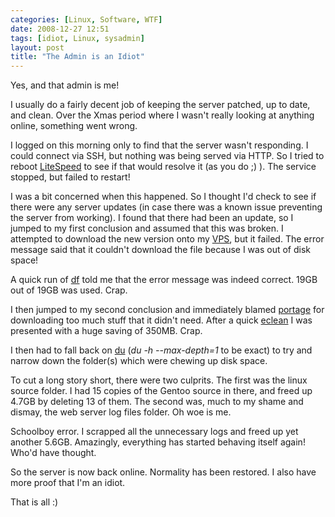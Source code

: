```yaml
---
categories: [Linux, Software, WTF]
date: 2008-12-27 12:51
tags: [idiot, Linux, sysadmin]
layout: post
title: "The Admin is an Idiot"
---
```

Yes, and that admin is me!

I usually do a fairly decent job of keeping the server patched, up to date, and clean. Over the Xmas period where I wasn't really looking at anything online, something went wrong.

I logged on this morning only to find that the server wasn't responding. I could connect via SSH, but nothing was being served via HTTP. So I tried to reboot <a href="http://litespeedtech.com/" title="LiteSpeed technologies">LiteSpeed</a> to see if that would resolve it (as you do ;) ). The service stopped, but failed to restart!

<!--more-->

I was a bit concerned when this happened. So I thought I'd check to see if there were any server updates (in case there was a known issue preventing the server from working). I found that there had been an update, so I jumped to my first conclusion and assumed that this was broken. I attempted to download the new version onto my <a href="http://en.wikipedia.org/wiki/Virtual_private_server" title="Virtual Private Server">VPS</a>, but it failed. The error message said that it couldn't download the file because I was out of disk space!

A quick run of <a href="http://www.computerhope.com/unix/udf.htm" title="Linux 'df' command">df</a> told me that the error message was indeed correct. 19GB out of 19GB was used. Crap.

I then jumped to my second conclusion and immediately blamed <a href="http://en.wikipedia.org/wiki/Portage_(software)" title="Portage">portage</a> for downloading too much stuff that it didn't need. After a quick <a href="http://linuxlore.blogspot.com/2007/04/howto-cleanup-gentoo-portage-distfiles.html" title="Clean up Gentoo Portage Distfiles">eclean</a> I was presented with a huge saving of 350MB. Crap.

I then had to fall back on <a href="http://www.computerhope.com/unix/udu.htm" title="Linux 'du' command">du</a> (<em>du -h --max-depth=1</em> to be exact) to try and narrow down the folder(s) which were chewing up disk space.

To cut a long story short, there were two culprits. The first was the linux source folder. I had 15 copies of the Gentoo source in there, and freed up 4.7GB by deleting 13 of them. The second was, much to my shame and dismay, the web server log files folder. Oh woe is me.

Schoolboy error. I scrapped all the unnecessary logs and freed up yet another 5.6GB. Amazingly, everything has started behaving itself again! Who'd have thought.

So the server is now back online. Normality has been restored. I also have more proof that I'm an idiot.

That is all :)
